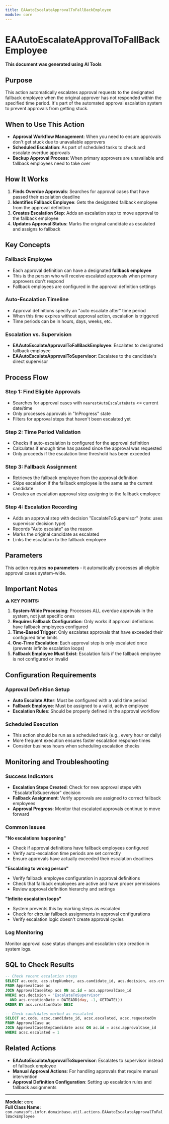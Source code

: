 ```yaml
---
title: EAAutoEscalateApprovalToFallBackEmployee
module: core
---
```



<div class='entity-flows'>

# EAAutoEscalateApprovalToFallBackEmployee

**This document was generated using AI Tools**

## Purpose
This action automatically escalates approval requests to the designated fallback employee when the original approver has not responded within the specified time period. It's part of the automated approval escalation system to prevent approvals from getting stuck.

## When to Use This Action
- **Approval Workflow Management**: When you need to ensure approvals don't get stuck due to unavailable approvers
- **Scheduled Escalation**: As part of scheduled tasks to check and escalate overdue approvals
- **Backup Approval Process**: When primary approvers are unavailable and fallback employees need to take over

## How It Works
1. **Finds Overdue Approvals**: Searches for approval cases that have passed their escalation deadline
2. **Identifies Fallback Employee**: Gets the designated fallback employee from the approval definition
3. **Creates Escalation Step**: Adds an escalation step to move approval to the fallback employee
4. **Updates Approval Status**: Marks the original candidate as escalated and assigns to fallback

## Key Concepts

### Fallback Employee
- Each approval definition can have a designated **fallback employee**
- This is the person who will receive escalated approvals when primary approvers don't respond
- Fallback employees are configured in the approval definition settings

### Auto-Escalation Timeline
- Approval definitions specify an "auto escalate after" time period
- When this time expires without approval action, escalation is triggered
- Time periods can be in hours, days, weeks, etc.

### Escalation vs. Supervision
- **EAAutoEscalateApprovalToFallBackEmployee**: Escalates to designated fallback employee
- **EAAutoEscalateApprovalToSupervisor**: Escalates to the candidate's direct supervisor

## Process Flow

### Step 1: Find Eligible Approvals
- Searches for approval cases with `nearestAutoEscalateDate` <= current date/time
- Only processes approvals in "InProgress" state
- Filters for approval steps that haven't been escalated yet

### Step 2: Time Period Validation
- Checks if auto-escalation is configured for the approval definition
- Calculates if enough time has passed since the approval was requested
- Only proceeds if the escalation time threshold has been exceeded

### Step 3: Fallback Assignment
- Retrieves the fallback employee from the approval definition
- Skips escalation if the fallback employee is the same as the current candidate
- Creates an escalation approval step assigning to the fallback employee

### Step 4: Escalation Recording
- Adds an approval step with decision "EscalateToSupervisor" (note: uses supervisor decision type)
- Records "Auto escalate" as the reason
- Marks the original candidate as escalated
- Links the escalation to the fallback employee

## Parameters
This action requires **no parameters** - it automatically processes all eligible approval cases system-wide.

## Important Notes

⚠️ **KEY POINTS:**

1. **System-Wide Processing**: Processes ALL overdue approvals in the system, not just specific ones
2. **Requires Fallback Configuration**: Only works if approval definitions have fallback employees configured
3. **Time-Based Trigger**: Only escalates approvals that have exceeded their configured time limits
4. **One-Time Escalation**: Each approval step is only escalated once (prevents infinite escalation loops)
5. **Fallback Employee Must Exist**: Escalation fails if the fallback employee is not configured or invalid

## Configuration Requirements

### Approval Definition Setup
- **Auto Escalate After**: Must be configured with a valid time period
- **Fallback Employee**: Must be assigned to a valid, active employee
- **Escalation Rules**: Should be properly defined in the approval workflow

### Scheduled Execution
- This action should be run as a scheduled task (e.g., every hour or daily)
- More frequent execution ensures faster escalation response times
- Consider business hours when scheduling escalation checks

## Monitoring and Troubleshooting

### Success Indicators
- **Escalation Steps Created**: Check for new approval steps with "EscalateToSupervisor" decision
- **Fallback Assignment**: Verify approvals are assigned to correct fallback employees
- **Approval Progress**: Monitor that escalated approvals continue to move forward

### Common Issues

**"No escalations happening"**
- Check if approval definitions have fallback employees configured
- Verify auto-escalation time periods are set correctly
- Ensure approvals have actually exceeded their escalation deadlines

**"Escalating to wrong person"**
- Verify fallback employee configuration in approval definitions
- Check that fallback employees are active and have proper permissions
- Review approval definition hierarchy and settings

**"Infinite escalation loops"**
- System prevents this by marking steps as escalated
- Check for circular fallback assignments in approval configurations
- Verify escalation logic doesn't create approval cycles

### Log Monitoring
Monitor approval case status changes and escalation step creation in system logs.

## SQL to Check Results

```sql
-- Check recent escalation steps
SELECT ac.code, acs.stepNumber, acs.candidate_id, acs.decision, acs.creationDate
FROM ApprovalCase ac
JOIN ApprovalCaseStep acs ON ac.id = acs.approvalCase_id
WHERE acs.decision = 'EscalateToSupervisor'
  AND acs.creationDate > DATEADD(day, -1, GETDATE())
ORDER BY acs.creationDate DESC

-- Check candidates marked as escalated
SELECT ac.code, acsc.candidate_id, acsc.escalated, acsc.requestedOn
FROM ApprovalCase ac
JOIN ApprovalCaseStepCandidate acsc ON ac.id = acsc.approvalCase_id
WHERE acsc.escalated = 1
```

## Related Actions
- **EAAutoEscalateApprovalToSupervisor**: Escalates to supervisor instead of fallback employee
- **Manual Approval Actions**: For handling approvals that require manual intervention
- **Approval Definition Configuration**: Setting up escalation rules and fallback assignments

---

**Module:** core  
**Full Class Name:** `com.namasoft.infor.domainbase.util.actions.EAAutoEscalateApprovalToFallBackEmployee`

</div>